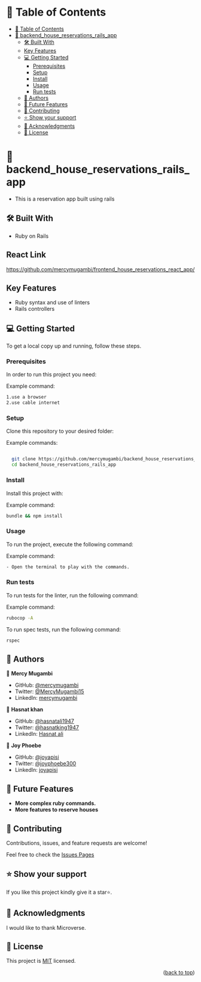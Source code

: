 <a name="readme-top"></a>

<!-- TABLE OF CONTENTS -->

# 📗 Table of Contents

- [📗 Table of Contents](#-table-of-contents)
- [📖 backend_house_reservations_rails_app ](#-backend_house_reservations_rails_app-)
  - [🛠 Built With ](#-built-with-)
  - [Key Features](#key-features)
  - [💻 Getting Started ](#-getting-started-)
    - [Prerequisites](#prerequisites)
    - [Setup](#setup)
    - [Install](#install)
    - [Usage](#usage)
    - [Run tests](#run-tests)
  - [👥 Authors ](#-authors-)
  - [🔭 Future Features ](#-future-features-)
  - [🤝 Contributing ](#-contributing-)
  - [⭐️ Show your support ](#️-show-your-support-)
  - [🙏 Acknowledgments ](#-acknowledgments-)
  - [📝 License ](#-license-)

<!-- PROJECT DESCRIPTION -->

# 📖 backend_house_reservations_rails_app <a name="about-project"></a>

- This is a reservation app built using rails

## 🛠 Built With <a name="built-with"></a>

- Ruby on Rails

## React Link

  https://github.com/mercymugambi/frontend_house_reservations_react_app/

## Key Features

- Ruby syntax and use of linters
- Rails controllers

<!-- GETTING STARTED -->

## 💻 Getting Started <a name="getting-started"></a>

To get a local copy up and running, follow these steps.

### Prerequisites

In order to run this project you need:

Example command:

```sh
1.use a browser
2.use cable internet
```

### Setup

Clone this repository to your desired folder:

Example commands:

```sh

  git clone https://github.com/mercymugambi/backend_house_reservations_rails_app.git
  cd backend_house_reservations_rails_app
```

### Install

Install this project with:

Example command:

```sh
bundle && npm install
```

### Usage

To run the project, execute the following command:

Example command:

```sh
- Open the terminal to play with the commands.
```

### Run tests

To run tests for the linter, run the following command:

Example command:

```sh
rubocop -A
```

To run spec tests, run the following command:

```sh
rspec
```


## 👥 Authors <a name="authors"></a>

👥 **Mercy Mugambi**
- GitHub: [@mercymugambi](https://github.com/mercymugambi)
- Twitter: [@MercyMugambi15](https://twitter.com/MercyMugambi15)
- LinkedIn: [mercymugambi](https://www.linkedin.com/in/mercymugambi)

👤 **Hasnat khan**

- GitHub: [@hasnatali1947](https://github.com/hasnatali1947)
- Twitter: [@hasnatking1947](https://twitter.com/hasnatking1947)
- LinkedIn: [Hasnat ali](https://www.linkedin.com/feed/?trk=homepage-basic_google-sign-in-submit)

👤 **Joy Phoebe**

- GitHub: [@joyapisi](https://github.com/joyapisi)
- Twitter: [@joyphoebe300](https://twitter.com/joyphoebe300)
- LinkedIn: [joyapisi](https://www.linkedin.com/in/joyapisi)

## 🔭 Future Features <a name="future-features"></a>

- **More complex ruby commands.**
- **More features to reserve houses**


<!-- CONTRIBUTING -->

## 🤝 Contributing <a name="contributing"></a>

Contributions, issues, and feature requests are welcome!

Feel free to check the [Issues Pages](https://github.com/mercymugambi/backend_house_reservations_rails_app/issues)


<!-- SUPPORT -->

## ⭐️ Show your support <a name="support"></a>

If you like this project kindly give it a star⭐️.


<!-- ACKNOWLEDGEMENTS -->

## 🙏 Acknowledgments <a name="acknowledgements"></a>

I would like to thank Microverse.


<!-- LICENSE -->

## 📝 License <a name="license"></a>

This project is [MIT](./LICENSE) licensed.

<p align="right">(<a href="#readme-top">back to top</a>)</p>
